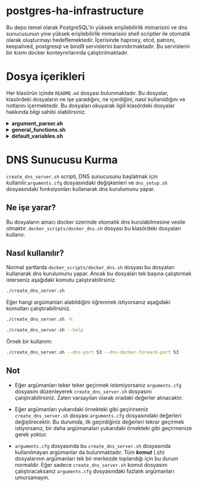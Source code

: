# postgres-ha-infrastructure

Bu depo temel olarak PostgreSQL'in yüksek erişilebilirlik mimarisini ve dns sunucusunun yine yüksek erişilebilirlik mimarisini shell scriptler ile otomatik olarak oluşturmayı hedeflemektedir. İçerisinde haproxy, etcd, patroni, keepalived, postgresql ve bind9 servislerini barındırmaktadır. Bu servislerin bir kısmı docker konteynırlarında çalıştırılmaktadır.

# Dosya içerikleri

Her klasörün içinde `README.md` dosyası bulunmaktadır. Bu dosyalar, klasördeki dosyaların ne işe yaradığını, ne içerdiğini, nasıl kullanıldığını ve notlarını içermektedir. Bu dosyaları okuyarak ilgili klasördeki dosyalar hakkında bilgi sahibi olabilirsiniz.

<details>

<summary><strong>argument_parser.sh</strong></summary>

Bu script, sabitleri ve verilen argümanları parse eder ve kullanıcının vermediği argümanlara varsayılan değerler atar. Sonuç olarak, bu argümanlar diğer dosyalarda kullanılmak üzere `arguments.cfg` dosyasına yazılır. İki durum söz konusudur:

### Durumlar

1. **_arguments.cfg_ dosyası yoksa**: Kullanıcının vermediği argümanlar yerine varsayılan değerler atanır.
2. **_arguments.cfg_ dosyası varsa**: Kullanıcının vermediği argümanlar değiştirilmeden dosyada aynen kalır. Eğer dosyada eksik argümanlar varsa, eksik olan argümanlar varsayılan değerlerle doldurulur.

### 2. Durum İçin Örnek Senaryo

Dosyanın içeriği şu şekilde olsun:

```bash
SQL_VIRTUAL_IP=10.207.80.10
DNS_VIRTUAL_IP=10.207.80.11
```
Parser'a şu argümanlar verildiğinde:

```bash
./argument_parser.sh --sql-virtual-ip 10.207.90.21
```
Dosyanın içeriği şu şekilde olacaktır:

```bash
SQL_VIRTUAL_IP=10.207.90.21
DNS_VIRTUAL_IP=10.207.80.11
NODE2_IP=10.207.80.11
REPLIKATOR_KULLANICI_ADI=replicator
IS_NODE_1=true
ETCD_CLUSTER_KEEPALIVED_STATE=new
HAPROXY_BIND_PORT=7000
ETCD_HEARTBEAT_INTERVAL=1000
ETCD_NAME=etcd1
POSTGRES_SIFRESI=postgres_pass
DNS_DOCKER_FORWARD_PORT=53
ETCD_CLIENT_PORT=2379
KEEPALIVED_INTERFACE=enp0s3
ETCD_IP=10.207.80.20
ETCD_CLUSTER_TOKEN=cluster1
PGSQL_PORT=5432
ETCD_DATA_DIR=/var/lib/etcd/default
PGSQL_BIND_PORT=5000
ETCD_ELECTION_TIMEOUT=5000
ETCD_PEER_PORT=2380
KEEPALIVED_STATE=BACKUP
HAPROXY_PORT=8008
REPLICATOR_SIFRESI=replicator_pass
NODE1_IP=10.207.80.10
DNS_PORT=53
SQL_CONTAINER_NAME=sql_container
KEEPALIVED_PRIORITY=100
DNS_CONTAINER_NAME=dns_container
PATRONI_NODE_NAME=pg_node1
SQL_DOCKERFILE_NAME=docker_sql
SQL_IMAGE_NAME=sql_image
HAPROXY_SCRIPT_FOLDER=haproxy_scripts
HAPROXY_SCRIPT_NAME=create_haproxy.sh
ETCD_SCRIPT_FOLDER=etcd_scripts
ETCD_SCRIPT_NAME=create_etcd.sh
DOCKERFILE_PATH=../docker_files
DNS_DOCKERFILE_NAME=docker_dns
DNS_IMAGE_NAME=dns_image
DNS_SHELL_SCRIPT_NAME=create_dns_server.sh
ETCD_CONFIG_DIR=/etc/etcd
ETCD_CONFIG_FILE=$ETCD_CONFIG_DIR/etcd.conf.yml
ETCD_USER=etcd
PATRONI_DATA_DIR=/data
PATRONI_DIR=$PATRONI_DATA_DIR/patroni
POSTGRES_USER=postgres

```
Bu durumda _SQL\_VIRTUAL\_IP_ kullanıcının verdiği değerle değişmiştir. Halihazırda dosyada mevcut olan _DNS\_VIRTUAL\_IP_ argümanı değişmemiştir. Dosyada olmayan argümanlar ise varsayılan değerlerle doldurulmuştur.

</details>

<details>

<summary><strong>general_functions.sh</strong></summary>

Bu script, diğer bash scriptlerinde kullanılmak üzere genel amaçlı yardımcı fonksiyonları içerir. Bu fonksiyonlar, argümanların kontrolü, IP ve port doğrulama, izin ayarlama, kullanıcı varlığını kontrol etme ve yardım mesajları gösterme gibi işlemleri kolaylaştırır.

### Fonksiyonlar

#### parse_and_read_arguments

```bash
parse_and_read_arguments() {
    # Argümanları parçalar, dosyaya yazar ve dosyadan okur
}
```
* **Amaç:** Verilen argümanları parse ederek `_arguments.cfg_` dosyasına yazar ve dosyadan okur.

#### read_arguments

```bash
read_arguments() {
    # Argümanları dosyadan okur ve export eder
}
```
* **Amaç:** Verilen dosyadan argümanları okuyarak ortam değişkenleri olarak export eder.

#### check_success

```bash
check_success() {
    # Önceki komutun başarı durumunu kontrol eder
}
```
* **Amaç:** Önceki komutun başarılı olup olmadığını kontrol eder. Hata durumunda uygun hata mesajını gösterir ve gerekirse scriptin çalışmasını sonlandırır.

#### validate_ip

```bash
validate_ip() {
    # IP adres formatını kontrol eder
}
```

* **Amaç:** Verilen IP adresinin geçerli bir formatta olup olmadığını kontrol eder.

#### validate_port

```bash
validate_port() {
    # Port numarasının geçerli olup olmadığını kontrol eder
}
```

* **Amaç:** Verilen port numarasının 1 ile 65535 arasında geçerli bir sayı olup olmadığını kontrol eder.

#### validate_number

```bash
validate_number() {
    # Sayısal değeri kontrol eder
}
```

* **Amaç:** Verilen değerin sayısal bir değer olup olmadığını ve isteğe bağlı olarak belirli bir minimum değerden büyük olup olmadığını kontrol eder.

#### check_and_create_directory

```bash
check_and_create_directory() {
    # Dizin varlığını ve yazılabilirliğini kontrol eder
}
```

* **Amaç:** Verilen dizinin varlığını ve yazma iznini kontrol eder. Eğer dizin mevcut değilse ve izin verilmişse oluşturur.

#### set_permissions

```bash
set_permissions() {
    # Dosya veya dizin izinlerini ve sahipliğini ayarlar
}
```

* **Amaç:** Belirtilen dosya veya dizin için kullanıcıya ait izinleri ve sahipliği ayarlar.

#### check_user_exists

```bash
check_user_exists() {
    # Kullanıcının varlığını kontrol eder
}
```

* **Amaç:** Verilen kullanıcının sistemde mevcut olup olmadığını kontrol eder.

#### show_argument_help

```bash
show_argument_help() {
    # Yardım mesajını gösterir
}
```

* **Amaç:** Scriptin kullanımını ve argüman açıklamalarını formatlı bir şekilde ekrana yazdırır.

#### show_argument_help

```bash
#!/bin/bash

# general_functions.sh dosyasını dahil et
source /path/to/general_functions.sh

# Örnek fonksiyon kullanımı
validate_ip "192.168.1.1"
check_user_exists "kullaniciadi"
set_permissions "kullaniciadi" "/var/www" "755"
```

### Notlar

* Dikkat edilmesi gereken noktalar:
  * Fonksiyonlar hata durumunda genellikle bir hata mesajı yazdırır ve scriptin çalışmasını exit 1 ile sonlandırır.
  * parse_and_read_arguments fonksiyonu, argümanları dosyaya yazdığı için scriptin başında çağrılmalıdır.
  * set_permissions ve check_user_exists fonksiyonları, sistem üzerinde değişiklik yapar ve uygun yetkilere ihtiyaç duyabilir.

</details>


<details>

<summary><strong>default_variables.sh</strong></summary>

Bu script, diğer scriptlerde kullanılmak üzere varsayılan değerleri tanımlayan değişkenleri içerir. Bu değişkenler, HAProxy, PostgreSQL, Patroni, Keepalived, ETCD ve Docker ile ilgili ayarların kolayca yönetilmesini sağlar.

### Özellikler

- **HAProxy Değişkenleri**:
  - `DEFAULT_NODE1_IP`:
    - Açıklama: HAProxy'nin yönlendireceği ilk PostgreSQL düğümünün IP adresi.
    - Varsayılan Değer: `"10.207.80.10"`
  - `DEFAULT_NODE2_IP`:
    - Açıklama: HAProxy'nin yönlendireceği ikinci PostgreSQL düğümünün IP adresi.
    - Varsayılan Değer: `"10.207.80.11"`
  - `DEFAULT_HAPROXY_BIND_PORT`:
    - Açıklama: HAProxy'nin durum ve istatistik sayfasının HTTP üzerinden erişileceği port.
    - Varsayılan Değer: `"7000"`
  - `DEFAULT_PGSQL_PORT`:
    - Açıklama: Arka uç PostgreSQL düğümlerinin çalıştığı port.
    - Varsayılan Değer: `"5432"`
  - `DEFAULT_HAPROXY_PORT`:
    - Açıklama: HAProxy'nin gelen PostgreSQL bağlantıları için dinlediği port.
    - Varsayılan Değer: `"8008"`
  - `DEFAULT_PGSQL_BIND_PORT`:
    - Açıklama: HAProxy'nin PostgreSQL istemci bağlantıları için dinlediği port.
    - Varsayılan Değer: `"5000"`

- **PostgreSQL ve Patroni Değişkenleri**:
  - `DEFAULT_PATRONI_NODE_NAME`:
    - Açıklama: Patroni küme yapılandırmasındaki bu düğümün adı.
    - Varsayılan Değer: `"pg_node1"`
  - `DEFAULT_ETCD_IP`:
    - Açıklama: Patroni'nin koordinasyon için kullandığı ETCD kümesinin IP adresi.
    - Varsayılan Değer: `DEFAULT_SQL_VIRTUAL_IP` değerini kullanır.
  - `DEFAULT_REPLIKATOR_KULLANICI_ADI`:
    - Açıklama: PostgreSQL replikasyon kullanıcısı için kullanıcı adı.
    - Varsayılan Değer: `"replicator"`
  - `DEFAULT_REPLICATOR_SIFRESI`:
    - Açıklama: PostgreSQL replikasyon kullanıcısı için şifre.
    - Varsayılan Değer: `"replicator_pass"`
  - `DEFAULT_POSTGRES_SIFRESI`:
    - Açıklama: PostgreSQL süper kullanıcı 'postgres' için şifre.
    - Varsayılan Değer: `"postgres_pass"`
  - `DEFAULT_IS_NODE_1`:
    - Açıklama: Bu düğümün kümedeki ilk düğüm olup olmadığını belirten bayrak. Bu bayrağa göre Patroni ip atamaları yapılıyor. (`true` veya `false`)
    - Varsayılan Değer: `"true"`

- **Keepalived Değişkenleri**:
  - `DEFAULT_KEEPALIVED_INTERFACE`:
    - Açıklama: Keepalived'in VRRP iletişimi için kullanacağı ağ arayüzü (örn: `eth0`).
    - Varsayılan Değer: `"enp0s3"`
  - `DEFAULT_SQL_VIRTUAL_IP`:
    - Açıklama: Keepalived tarafından yönetilen PostgreSQL servisi için sanal IP adresi.
    - Varsayılan Değer: `"10.207.80.20"`
  - `DEFAULT_DNS_VIRTUAL_IP`:
    - Açıklama: Keepalived tarafından yönetilen DNS servisi için sanal IP adresi.
    - Varsayılan Değer: `"10.207.80.30"`
  - `DEFAULT_KEEPALIVED_PRIORITY`:
    - Açıklama: Keepalived için öncelik değeri; daha yüksek değer, master seçiminde daha yüksek öncelik anlamına gelir (tamsayı).
    - Varsayılan Değer: `"100"`
  - `DEFAULT_KEEPALIVED_STATE`:
    - Açıklama: Düğümün Keepalived VRRP içindeki başlangıç durumu (`"MASTER"` veya `"BACKUP"`).
    - Varsayılan Değer: `"BACKUP"`
  - `DEFAULT_SQL_CONTAINER_NAME`:
    - Açıklama: Keepalived'in izlediği SQL (PostgreSQL) konteynerinin adı.
    - Varsayılan Değer: `"sql_container"`
  - `DEFAULT_DNS_CONTAINER_NAME`:
    - Açıklama: Keepalived'in izlediği DNS konteynerinin adı.
    - Varsayılan Değer: `"dns_container"`

- **DNS Argümanları**:
  - `DEFAULT_DNS_PORT`:
    - Açıklama: DNS servisi için dinleme portu.
    - Varsayılan Değer: `"53"`
  - `DEFAULT_DNS_DOCKER_FORWARD_PORT`:
    - Açıklama: DNS Docker konteynerine yönlendirilecek ana makine portu.
    - Varsayılan Değer: `"53"`

- **ETCD Varsayılan Değerleri**:
  - `DEFAULT_ETCD_IP`:
    - Açıklama: ETCD'nin IP adresi.
    - Varsayılan Değer: `DEFAULT_SQL_VIRTUAL_IP` değerini kullanır.
  - `DEFAULT_ETCD_CLIENT_PORT`:
    - Açıklama: ETCD istemci portu.
    - Varsayılan Değer: `"2379"`
  - `DEFAULT_ETCD_PEER_PORT`:
    - Açıklama: ETCD eşler arası iletişim portu.
    - Varsayılan Değer: `"2380"`
  - `DEFAULT_ETCD_CLUSTER_TOKEN`:
    - Açıklama: ETCD kümesini benzersiz bir şekilde tanımlayan token değeri.
    - Varsayılan Değer: `"cluster1"`
  - `DEFAULT_ETCD_CLUSTER_KEEPALIVED_STATE`:
    - Açıklama: ETCD kümesinin başlangıç durumu (`"new"` için ilk kurulum veya `"existing"` düğüm ekleme).
    - Varsayılan Değer: `"new"`
  - `DEFAULT_ETCD_NAME`:
    - Açıklama: Bu ETCD düğümünün küme içindeki adı.
    - Varsayılan Değer: `"etcd1"`
  - `DEFAULT_ETCD_ELECTION_TIMEOUT`:
    - Açıklama: ETCD seçim zaman aşımı değeri (milisaniye cinsinden).
    - Varsayılan Değer: `"5000"`
  - `DEFAULT_ETCD_HEARTBEAT_INTERVAL`:
    - Açıklama: ETCD kalp atışı aralığı (milisaniye cinsinden).
    - Varsayılan Değer: `"1000"`
  - `DEFAULT_ETCD_DATA_DIR`:
    - Açıklama: ETCD verilerinin saklanacağı dizin.
    - Varsayılan Değer: `"/var/lib/etcd/default"`

- **Docker Değişkenleri**:
  - `SHELL_PATH_IN_DOCKER`:
    - Açıklama: Docker konteyner içinde shell komutlarının bulunduğu dizin.
    - Varsayılan Değer: `"/usr/local/bin"`

### Kullanım

Bu değişkenler, diğer scriptlerde varsayılan değerleri atamak için kullanılır. Eğer kullanıcı tarafından bir değer belirtilmemişse, ilgili değişken bu dosyadaki varsayılan değeri alır. Böylece, sistem yapılandırması daha tutarlı ve yönetilebilir hale gelir.

### Notlar

- Değişken isimleri büyük harflerle ve `DEFAULT_` önekiyle tanımlanmıştır.
- `DEFAULT_ETCD_IP` değişkeni, `DEFAULT_SQL_VIRTUAL_IP` değerini kullanarak ETCD IP adresini otomatik olarak ayarlar.
- Bu dosya, sistem yöneticilerinin varsayılan ayarları merkezi bir yerden kontrol etmelerini sağlar.
- İhtiyaç duyulması halinde, bu varsayılan değerler güncellenebilir veya genişletilebilir.

</details>



# DNS Sunucusu Kurma
``create_dns_server.sh`` scripti, DNS sunucusunu başlatmak için kullanılır.`arguments.cfg` dosyasındaki değişkenleri ve `dns_setup.sh` dosyasındaki fonksiyonları kullanarak dns kurulumunu yapar.

## Ne işe yarar?

Bu dosyaların amacı docker üzerinde otomatik dns kurulabilmesine vesile olmaktır. `docker_scripts/docker_dns.sh` dosyası bu klasördeki dosyaları kullanır.


## Nasıl kullanılır?

Normal şartlarda `docker_scripts/docker_dns.sh` dosyası bu dosyaları kullanarak dns kurulumunu yapar. Ancak bu dosyaları tek başına çalıştırmak isterseniz aşağıdaki komutu çalıştırabilirsiniz.

```bash
./create_dns_server.sh
```

Eğer hangi argümanları alabildiğini öğrenmek istiyorsanız aşağıdaki komutları çalıştırabilirsiniz.

```bash
./create_dns_server.sh -h
```
```bash
./create_dns_server.sh --help
```

Örnek bir kullanım:

```bash
./create_dns_server.sh --dns-port 53 --dns-docker-forward-port 53 
```

## Not

- Eğer argümanları teker teker geçirmek istemiyorsanız `arguments.cfg` dosyasını düzenleyerek `create_dns_server.sh` dosyasını çalıştırabilirsiniz. Zaten varsayılan olarak oradaki değerler alınacaktır.

- Eğer argümanları yukarıdaki örnekteki gibi geçirirseniz `create_dns_server.sh` dosyası `arguments.cfg` dosyasındaki değerleri değiştirecektir. Bu durumda, ilk geçirdiğiniz değerleri tekrar geçirmek istiyorsanız, bir daha argümanaları yukarıdaki örnekteki gibi geçirmenize gerek yoktur.

- `arguments.cfg` dosyasında bu `create_dns_server.sh` dosyasında kullanılmayan argümanlar da bulunmaktadır. Tüm ***komut*** (.sh) dosyalarının argümanları tek bir merkezde toplandığı için bu durum normaldir. Eğer sadece `create_dns_server.sh` komut dosyasını çalıştıracaksanız `arguments.cfg` dosyasındaki fazlalık argümanları umursamayın.